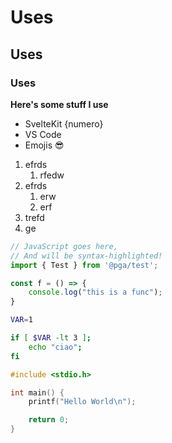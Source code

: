 <script>
    import Counter from '$lib/components/Counter.svelte';
    let numero = 10;
</script>

# Uses

## Uses

### Uses

**Here's some stuff I use**

- SvelteKit {numero}
- VS Code
- Emojis 😎

1. efrds
   1. rfedw
2. efrds
   1. erw
   2. erf
3. trefd
4. ge

<Counter />

```js
// JavaScript goes here,
// And will be syntax-highlighted!
import { Test } from '@pga/test';

const f = () => {
    console.log("this is a func");
}
```

```bash
VAR=1

if [ $VAR -lt 3 ];
    echo "ciao";
fi
```


```c
#include <stdio.h>

int main() {
    printf("Hello World\n");

    return 0;
}
```